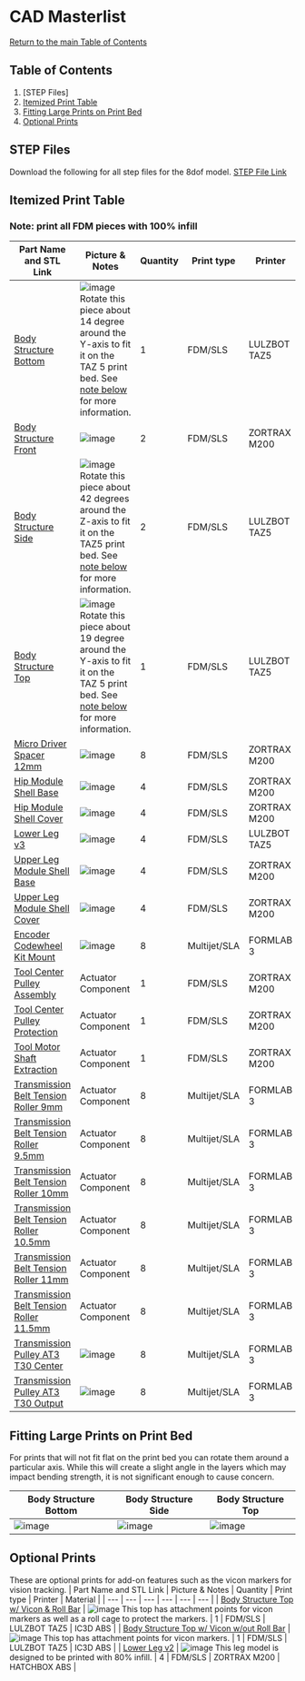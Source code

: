 # CAD Masterlist
[Return to the main Table of Contents](https://github.com/EmiliaPsacharopoulos/Formatting#table-of-contents)


## Table of Contents
1. [STEP Files]
2. [Itemized Print Table](https://github.com/EmiliaPsacharopoulos/Formatting/blob/main/CAD%20Masterlist/README.md#itemized-print-table)
3. [Fitting Large Prints on Print Bed](https://github.com/EmiliaPsacharopoulos/Formatting/blob/main/CAD%20Masterlist/README.md#fitting-large-prints-on-print-bed)
4. [Optional Prints](https://github.com/EmiliaPsacharopoulos/Formatting/blob/main/CAD%20Masterlist/README.md#optional-prints)

## STEP Files
Download the following for all step files for the 8dof model.
[STEP File Link](https://github.com/open-dynamic-robot-initiative/open_robot_actuator_hardware/blob/c5275426397983ca97a7b33cfc6829872be40ff7/mechanics/quadruped_robot_8dof_v2/solidworks_files/quadruped_8dof_v2.zip)

## Itemized Print Table
### Note: print all FDM pieces with 100% infill
| Part Name and STL Link | Picture & Notes | Quantity | Print type | Printer | Material |
| --- | --- | --- | --- | --- | --- |
| [Body Structure Bottom](https://github.com/EmiliaPsacharopoulos/Quadruped-8dof-Robot/blob/e4a2285086fae968b2eb645bc6e6133ac4ebfbf6/STL-Files/body_structure_bottom.STL) | ![image](https://user-images.githubusercontent.com/57100380/119670459-e8d0a080-be06-11eb-9a0e-7c7d028d5711.png) Rotate this piece about 14 degree around the Y-axis to fit it on the TAZ 5 print bed. See [note below](https://github.com/EmiliaPsacharopoulos/Formatting/blob/main/CAD%20Masterlist/README.md#fitting-large-prints-on-print-bed) for more information. | 1 | FDM/SLS | LULZBOT TAZ5 | IC3D ABS |
| [Body Structure Front](https://github.com/EmiliaPsacharopoulos/Quadruped-8dof-Robot/blob/01015244ea062030b592e4fd58d93b028f1809de/STL-Files/body_structure_front.STL) | ![image](https://user-images.githubusercontent.com/57100380/119671729-ffc3c280-be07-11eb-8795-88982e432213.png) | 2 | FDM/SLS | ZORTRAX M200 | HATCHBOX ABS |
| [Body Structure Side](https://github.com/EmiliaPsacharopoulos/Quadruped-8dof-Robot/blob/01015244ea062030b592e4fd58d93b028f1809de/STL-Files/body_structure_side.STL) | ![image](https://user-images.githubusercontent.com/57100380/119672080-4addd580-be08-11eb-8069-6ae4eb4f9586.png) Rotate this piece about 42 degrees around the Z-axis to fit it on the TAZ5 print bed. See [note below](https://github.com/EmiliaPsacharopoulos/Formatting/blob/main/CAD%20Masterlist/README.md#fitting-large-prints-on-print-bed) for more information. | 2 | FDM/SLS | LULZBOT TAZ5 | IC3D ABS |
| [Body Structure Top](https://github.com/EmiliaPsacharopoulos/Quadruped-8dof-Robot/blob/98037eca4df5d645fad98d2c633490bcde9e5f36/STL-Files/body_structure_top.STL) | ![image](https://user-images.githubusercontent.com/57100380/119672828-e66f4600-be08-11eb-941b-87f43b5c5e1a.png) Rotate this piece about 19 degree around the Y-axis to fit it on the TAZ 5 print bed. See [note below](https://github.com/EmiliaPsacharopoulos/Formatting/blob/main/CAD%20Masterlist/README.md#fitting-large-prints-on-print-bed) for more information. | 1 | FDM/SLS | LULZBOT TAZ5 | IC3D ABS |
| [Micro Driver Spacer 12mm](https://github.com/EmiliaPsacharopoulos/Quadruped-8dof-Robot/blob/01015244ea062030b592e4fd58d93b028f1809de/STL-Files/spacer_micro_driver_stack_12mm.STL) | ![image](https://user-images.githubusercontent.com/57100380/119673643-84fba700-be09-11eb-8dd1-0d2700b12ada.png) | 8 | FDM/SLS | ZORTRAX M200 | HATCHBOX ABS |
| [Hip Module Shell Base](https://github.com/EmiliaPsacharopoulos/Quadruped-8dof-Robot/blob/01015244ea062030b592e4fd58d93b028f1809de/STL-Files/hip_module_shell_base.STL) | ![image](https://user-images.githubusercontent.com/57100380/119673754-9c3a9480-be09-11eb-80af-c98800fe9865.png) | 4 | FDM/SLS | ZORTRAX M200 | HATCHBOX ABS |
| [Hip Module Shell Cover](https://github.com/EmiliaPsacharopoulos/Quadruped-8dof-Robot/blob/01015244ea062030b592e4fd58d93b028f1809de/STL-Files/hip_module_shell_cover.STL) | ![image](https://user-images.githubusercontent.com/57100380/119673849-b6747280-be09-11eb-9190-1dad5df2573d.png) | 4 | FDM/SLS | ZORTRAX M200 | HATCHBOX ABS |
| [Lower Leg v3](https://github.com/EmiliaPsacharopoulos/Quadruped-8dof-Robot/blob/01015244ea062030b592e4fd58d93b028f1809de/STL-Files/lower_leg_v3.STL) | ![image](https://user-images.githubusercontent.com/57100380/119673976-d1df7d80-be09-11eb-8be1-e6bf3249848a.png) | 4 | FDM/SLS | LULZBOT TAZ5 | IC3D ABS |
| [Upper Leg Module Shell Base](https://github.com/EmiliaPsacharopoulos/Quadruped-8dof-Robot/blob/01015244ea062030b592e4fd58d93b028f1809de/STL-Files/upper_leg_module_shell_base.STL) | ![image](https://user-images.githubusercontent.com/57100380/119673909-c2603480-be09-11eb-83b2-c29adfd5dea8.png) | 4 | FDM/SLS | ZORTRAX M200 | HATCHBOX ABS |
| [Upper Leg Module Shell Cover](https://github.com/EmiliaPsacharopoulos/Quadruped-8dof-Robot/blob/01015244ea062030b592e4fd58d93b028f1809de/STL-Files/upper_leg_module_shell_cover.STL) | ![image](https://user-images.githubusercontent.com/57100380/119673937-c8eeac00-be09-11eb-8915-430abe7b1ff5.png) | 4 | FDM/SLS | ZORTRAX M200 | HATCHBOX ABS |
| [Encoder Codewheel Kit Mount](https://github.com/EmiliaPsacharopoulos/Quadruped-8dof-Robot/blob/01015244ea062030b592e4fd58d93b028f1809de/STL-Files/encoder_codewheel_kit_mount%20(1).STL) | ![image](https://user-images.githubusercontent.com/57100380/120336131-0d71c000-c2c0-11eb-99e7-7f79dd9c1e19.png) | 8 | Multijet/SLA | FORMLAB 3 | Durable |
| [Tool Center Pulley Assembly](https://github.com/EmiliaPsacharopoulos/Quadruped-8dof-Robot/blob/01015244ea062030b592e4fd58d93b028f1809de/STL-Files/tool_center_pulley_assembly.STL) | Actuator Component | 1 | FDM/SLS | ZORTRAX M200 | HATCHBOX ABS |
| [Tool Center Pulley Protection](https://github.com/EmiliaPsacharopoulos/Quadruped-8dof-Robot/blob/01015244ea062030b592e4fd58d93b028f1809de/STL-Files/tool_center_pulley_protection.STL) | Actuator Component | 1 | FDM/SLS | ZORTRAX M200 | HATCHBOX ABS |
| [Tool Motor Shaft Extraction](https://github.com/EmiliaPsacharopoulos/Quadruped-8dof-Robot/blob/01015244ea062030b592e4fd58d93b028f1809de/STL-Files/tool_motor_shaft_extraction.STL) | Actuator Component | 1 | FDM/SLS | ZORTRAX M200 | HATCHBOX ABS |
| [Transmission Belt Tension Roller 9mm](https://github.com/EmiliaPsacharopoulos/Quadruped-8dof-Robot/blob/01015244ea062030b592e4fd58d93b028f1809de/STL-Files/transmission_belt_tensioner_roller_9.0mm.STL) | Actuator Component | 8 | Multijet/SLA | FORMLAB 3 | Durable |
| [Transmission Belt Tension Roller 9.5mm](https://github.com/EmiliaPsacharopoulos/Quadruped-8dof-Robot/blob/01015244ea062030b592e4fd58d93b028f1809de/STL-Files/transmission_belt_tensioner_roller_9.5mm.STL) | Actuator Component | 8 | Multijet/SLA | FORMLAB 3 | Durable |
| [Transmission Belt Tension Roller 10mm](https://github.com/EmiliaPsacharopoulos/Quadruped-8dof-Robot/blob/01015244ea062030b592e4fd58d93b028f1809de/STL-Files/transmission_belt_tensioner_roller_10.0mm.STL) | Actuator Component | 8 | Multijet/SLA | FORMLAB 3 | Durable |
| [Transmission Belt Tension Roller 10.5mm](https://github.com/EmiliaPsacharopoulos/Quadruped-8dof-Robot/blob/01015244ea062030b592e4fd58d93b028f1809de/STL-Files/transmission_belt_tensioner_roller_10.5mm.STL) | Actuator Component | 8 | Multijet/SLA | FORMLAB 3 | Durable |
| [Transmission Belt Tension Roller 11mm](https://drive.google.com/file/d/1oReGGAgDlBbKl_YSbqSTBRh59I1F5lJp/view?usp=sharing) | Actuator Component | 8 | Multijet/SLA | FORMLAB 3 | Durable |
| [Transmission Belt Tension Roller 11.5mm](https://github.com/EmiliaPsacharopoulos/Quadruped-8dof-Robot/blob/01015244ea062030b592e4fd58d93b028f1809de/STL-Files/transmission_belt_tensioner_roller_11.0mm.STL) | Actuator Component | 8 | Multijet/SLA | FORMLAB 3 | Durable |
| [Transmission Pulley AT3 T30 Center](https://github.com/EmiliaPsacharopoulos/Quadruped-8dof-Robot/blob/01015244ea062030b592e4fd58d93b028f1809de/STL-Files/transmission_pulley_at3_t30_center.STL) | ![image](https://user-images.githubusercontent.com/57100380/120336790-b28c9880-c2c0-11eb-88aa-1ee2fe6ef152.png) | 8 | Multijet/SLA | FORMLAB 3 | Durable |
| [Transmission Pulley AT3 T30 Output](https://github.com/EmiliaPsacharopoulos/Quadruped-8dof-Robot/blob/01015244ea062030b592e4fd58d93b028f1809de/STL-Files/transmission_pulley_at3_t30_output.STL) | ![image](https://user-images.githubusercontent.com/57100380/120336853-c2a47800-c2c0-11eb-978d-5697b465ff29.png) | 8 | Multijet/SLA | FORMLAB 3 | Durable |

## Fitting Large Prints on Print Bed
For prints that will not fit flat on the print bed you can rotate them around a particular axis. While this will create a slight angle in the layers which may impact bending strength, it is not significant enough to cause concern. 

| Body Structure Bottom | Body Structure Side | Body Structure Top |
| --- | --- | --- |
| ![image](https://user-images.githubusercontent.com/57100380/119688174-c09c6e00-be15-11eb-8101-144ec6793ec0.png) | ![image](https://user-images.githubusercontent.com/57100380/119688425-f8a3b100-be15-11eb-8af4-9ffe821ba366.png) | ![image](https://user-images.githubusercontent.com/57100380/119688909-69e36400-be16-11eb-846d-08e42e2a4f58.png) |

## Optional Prints
These are optional prints for add-on features such as the vicon markers for vision tracking.
| Part Name and STL Link | Picture & Notes | Quantity | Print type | Printer | Material |
| --- | --- | --- | --- | --- | --- |
| [Body Structure Top w/ Vicon & Roll Bar](https://github.com/EmiliaPsacharopoulos/Quadruped-8dof-Robot/blob/01015244ea062030b592e4fd58d93b028f1809de/STL-Files/body_structure_top_roll_bar.STL) | ![image](https://user-images.githubusercontent.com/57100380/119673163-26362d80-be09-11eb-8fed-e6f7a9e58809.png) This top has attachment points for vicon markers as well as a roll cage to protect the markers. | 1 | FDM/SLS | LULZBOT TAZ5 | IC3D ABS |
| [Body Structure Top w/ Vicon w/out Roll Bar](https://github.com/EmiliaPsacharopoulos/Quadruped-8dof-Robot/blob/01015244ea062030b592e4fd58d93b028f1809de/STL-Files/body_structure_top_vicon.STL) | ![image](https://user-images.githubusercontent.com/57100380/119673122-1f0f1f80-be09-11eb-84f3-6847dfd1424c.png) This top has attachment points for vicon markers. | 1 | FDM/SLS | LULZBOT TAZ5 | IC3D ABS |
| [Lower Leg v2](https://github.com/EmiliaPsacharopoulos/Quadruped-8dof-Robot/blob/01015244ea062030b592e4fd58d93b028f1809de/STL-Files/lower_leg_v2.STL) | ![image](https://user-images.githubusercontent.com/57100380/119674023-dc9a1280-be09-11eb-8d77-7880001c8b65.png) This leg model is designed to be printed with 80% infill. | 4 | FDM/SLS | ZORTRAX M200 | HATCHBOX ABS |
